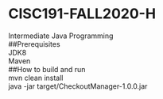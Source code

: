 # CISC191-FALL2020-H  
Intermediate Java Programming  
##Prerequisites  
JDK8  
Maven  
##How to build and run  
mvn clean install  
java -jar target/CheckoutManager-1.0.0.jar
